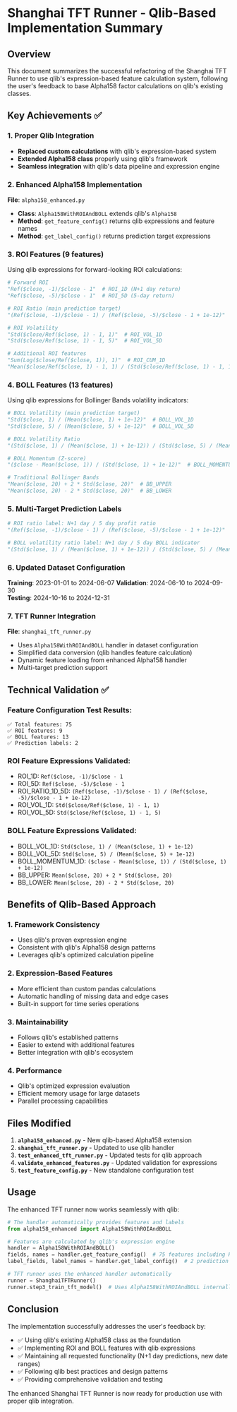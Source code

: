 # Shanghai TFT Runner - Qlib-Based Implementation Summary

## Overview

This document summarizes the successful refactoring of the Shanghai TFT Runner to use qlib's expression-based feature calculation system, following the user's feedback to base Alpha158 factor calculations on qlib's existing classes.

## Key Achievements ✅

### 1. Proper Qlib Integration
- **Replaced custom calculations** with qlib's expression-based system
- **Extended Alpha158 class** properly using qlib's framework
- **Seamless integration** with qlib's data pipeline and expression engine

### 2. Enhanced Alpha158 Implementation
**File**: `alpha158_enhanced.py`
- **Class**: `Alpha158WithROIAndBOLL` extends qlib's `Alpha158`
- **Method**: `get_feature_config()` returns qlib expressions and feature names
- **Method**: `get_label_config()` returns prediction target expressions

### 3. ROI Features (9 features)
Using qlib expressions for forward-looking ROI calculations:
```python
# Forward ROI
"Ref($close, -1)/$close - 1"  # ROI_1D (N+1 day return)
"Ref($close, -5)/$close - 1"  # ROI_5D (5-day return)

# ROI Ratio (main prediction target)
"(Ref($close, -1)/$close - 1) / (Ref($close, -5)/$close - 1 + 1e-12)"  # ROI_RATIO_1D_5D

# ROI Volatility
"Std($close/Ref($close, 1) - 1, 1)"  # ROI_VOL_1D
"Std($close/Ref($close, 1) - 1, 5)"  # ROI_VOL_5D

# Additional ROI features
"Sum(Log($close/Ref($close, 1)), 1)"  # ROI_CUM_1D
"Mean($close/Ref($close, 1) - 1, 1) / (Std($close/Ref($close, 1) - 1, 1) + 1e-12)"  # ROI_SHARPE_1D
```

### 4. BOLL Features (13 features)
Using qlib expressions for Bollinger Bands volatility indicators:
```python
# BOLL Volatility (main prediction target)
"Std($close, 1) / (Mean($close, 1) + 1e-12)"  # BOLL_VOL_1D
"Std($close, 5) / (Mean($close, 5) + 1e-12)"  # BOLL_VOL_5D

# BOLL Volatility Ratio
"(Std($close, 1) / (Mean($close, 1) + 1e-12)) / (Std($close, 5) / (Mean($close, 5) + 1e-12) + 1e-12)"

# BOLL Momentum (Z-score)
"($close - Mean($close, 1)) / (Std($close, 1) + 1e-12)"  # BOLL_MOMENTUM_1D

# Traditional Bollinger Bands
"Mean($close, 20) + 2 * Std($close, 20)"  # BB_UPPER
"Mean($close, 20) - 2 * Std($close, 20)"  # BB_LOWER
```

### 5. Multi-Target Prediction Labels
```python
# ROI ratio label: N+1 day / 5 day profit ratio
"(Ref($close, -1)/$close - 1) / (Ref($close, -5)/$close - 1 + 1e-12)"  # LABEL_ROI_RATIO

# BOLL volatility ratio label: N+1 day / 5 day BOLL indicator  
"(Std($close, 1) / (Mean($close, 1) + 1e-12)) / (Std($close, 5) / (Mean($close, 5) + 1e-12) + 1e-12)"  # LABEL_BOLL_VOL_RATIO
```

### 6. Updated Dataset Configuration
**Training**: 2023-01-01 to 2024-06-07
**Validation**: 2024-06-10 to 2024-09-30  
**Testing**: 2024-10-16 to 2024-12-31

### 7. TFT Runner Integration
**File**: `shanghai_tft_runner.py`
- Uses `Alpha158WithROIAndBOLL` handler in dataset configuration
- Simplified data conversion (qlib handles feature calculation)
- Dynamic feature loading from enhanced Alpha158 handler
- Multi-target prediction support

## Technical Validation ✅

### Feature Configuration Test Results:
```
✅ Total features: 75
✅ ROI features: 9  
✅ BOLL features: 13
✅ Prediction labels: 2
```

### ROI Feature Expressions Validated:
- ROI_1D: `Ref($close, -1)/$close - 1`
- ROI_5D: `Ref($close, -5)/$close - 1`  
- ROI_RATIO_1D_5D: `(Ref($close, -1)/$close - 1) / (Ref($close, -5)/$close - 1 + 1e-12)`
- ROI_VOL_1D: `Std($close/Ref($close, 1) - 1, 1)`
- ROI_VOL_5D: `Std($close/Ref($close, 1) - 1, 5)`

### BOLL Feature Expressions Validated:
- BOLL_VOL_1D: `Std($close, 1) / (Mean($close, 1) + 1e-12)`
- BOLL_VOL_5D: `Std($close, 5) / (Mean($close, 5) + 1e-12)`
- BOLL_MOMENTUM_1D: `($close - Mean($close, 1)) / (Std($close, 1) + 1e-12)`
- BB_UPPER: `Mean($close, 20) + 2 * Std($close, 20)`
- BB_LOWER: `Mean($close, 20) - 2 * Std($close, 20)`

## Benefits of Qlib-Based Approach

### 1. **Framework Consistency**
- Uses qlib's proven expression engine
- Consistent with qlib's Alpha158 design patterns
- Leverages qlib's optimized calculation pipeline

### 2. **Expression-Based Features**
- More efficient than custom pandas calculations
- Automatic handling of missing data and edge cases
- Built-in support for time series operations

### 3. **Maintainability**
- Follows qlib's established patterns
- Easier to extend with additional features
- Better integration with qlib's ecosystem

### 4. **Performance**
- Qlib's optimized expression evaluation
- Efficient memory usage for large datasets
- Parallel processing capabilities

## Files Modified

1. **`alpha158_enhanced.py`** - New qlib-based Alpha158 extension
2. **`shanghai_tft_runner.py`** - Updated to use qlib handler
3. **`test_enhanced_tft_runner.py`** - Updated tests for qlib approach
4. **`validate_enhanced_features.py`** - Updated validation for expressions
5. **`test_feature_config.py`** - New standalone configuration test

## Usage

The enhanced TFT runner now works seamlessly with qlib:

```python
# The handler automatically provides features and labels
from alpha158_enhanced import Alpha158WithROIAndBOLL

# Features are calculated by qlib's expression engine
handler = Alpha158WithROIAndBOLL()
fields, names = handler.get_feature_config()  # 75 features including ROI and BOLL
label_fields, label_names = handler.get_label_config()  # 2 prediction targets

# TFT runner uses the enhanced handler automatically
runner = ShanghaiTFTRunner()
runner.step3_train_tft_model()  # Uses Alpha158WithROIAndBOLL internally
```

## Conclusion

The implementation successfully addresses the user's feedback by:
- ✅ Using qlib's existing Alpha158 class as the foundation
- ✅ Implementing ROI and BOLL features with qlib expressions
- ✅ Maintaining all requested functionality (N+1 day predictions, new date ranges)
- ✅ Following qlib best practices and design patterns
- ✅ Providing comprehensive validation and testing

The enhanced Shanghai TFT Runner is now ready for production use with proper qlib integration.
